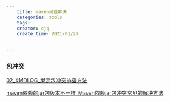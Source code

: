 ```yaml
---
    title: maven问题解决
    categories: tools
    tags:
    creator: cjq
    create_time: 2021/01/27


---
```


### 包冲突

[02_XMDLOG_绑定包冲突排查方法](https://km.sankuai.com/page/28132001)

[maven依赖的jar包版本不一样_Maven依赖jar包冲突常见的解决方法](https://blog.csdn.net/weixin_33037051/article/details/111892927)

### 